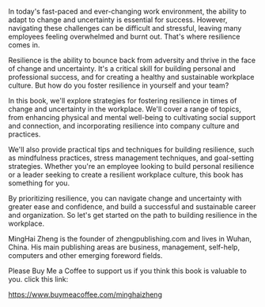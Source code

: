 

In today's fast-paced and ever-changing work environment, the ability to adapt to change and uncertainty is essential for success. However, navigating these challenges can be difficult and stressful, leaving many employees feeling overwhelmed and burnt out. That's where resilience comes in.

Resilience is the ability to bounce back from adversity and thrive in the face of change and uncertainty. It's a critical skill for building personal and professional success, and for creating a healthy and sustainable workplace culture. But how do you foster resilience in yourself and your team?

In this book, we'll explore strategies for fostering resilience in times of change and uncertainty in the workplace. We'll cover a range of topics, from enhancing physical and mental well-being to cultivating social support and connection, and incorporating resilience into company culture and practices.

We'll also provide practical tips and techniques for building resilience, such as mindfulness practices, stress management techniques, and goal-setting strategies. Whether you're an employee looking to build personal resilience or a leader seeking to create a resilient workplace culture, this book has something for you.

By prioritizing resilience, you can navigate change and uncertainty with greater ease and confidence, and build a successful and sustainable career and organization. So let's get started on the path to building resilience in the workplace.

MingHai Zheng is the founder of zhengpublishing.com and lives in Wuhan, China. His main publishing areas are business, management, self-help, computers and other emerging foreword fields.

Please Buy Me a Coffee to support us if you think this book is valuable to you. click this link:

https://www.buymeacoffee.com/minghaizheng
